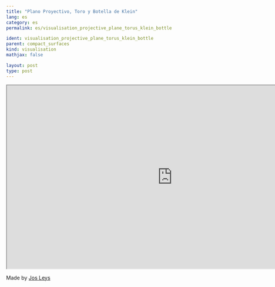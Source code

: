 ```yaml
---
title: "Plano Proyectivo, Toro y Botella de Klein"
lang: es
category: es
permalink: es/visualisation_projective_plane_torus_klein_bottle

ident: visualisation_projective_plane_torus_klein_bottle
parent: compact_surfaces
kind: visualisation
mathjax: false

layout: post
type: post
---
```



<div class="resource vid">
<iframe width="900" height="500"
	src="https://www.youtube.com/embed/aBbDvKq4JqE?rel=0">
</iframe>
</div>

Made by <a href="http://www.josleys.com/" target="_blank">Jos Leys</a>
